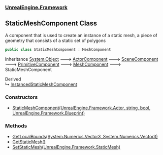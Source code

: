 ### [UnrealEngine.Framework](./UnrealEngine-Framework.md 'UnrealEngine.Framework')
## StaticMeshComponent Class
A component that is used to create an instance of a static mesh, a piece of geometry that consists of a static set of polygons  
```csharp
public class StaticMeshComponent : MeshComponent
```
Inheritance [System.Object](https://docs.microsoft.com/en-us/dotnet/api/System.Object 'System.Object') &#129106; [ActorComponent](./UnrealEngine-Framework-ActorComponent.md 'UnrealEngine.Framework.ActorComponent') &#129106; [SceneComponent](./UnrealEngine-Framework-SceneComponent.md 'UnrealEngine.Framework.SceneComponent') &#129106; [PrimitiveComponent](./UnrealEngine-Framework-PrimitiveComponent.md 'UnrealEngine.Framework.PrimitiveComponent') &#129106; [MeshComponent](./UnrealEngine-Framework-MeshComponent.md 'UnrealEngine.Framework.MeshComponent') &#129106; StaticMeshComponent  

Derived  
&#8627; [InstancedStaticMeshComponent](./UnrealEngine-Framework-InstancedStaticMeshComponent.md 'UnrealEngine.Framework.InstancedStaticMeshComponent')  
### Constructors
- [StaticMeshComponent(UnrealEngine.Framework.Actor, string, bool, UnrealEngine.Framework.Blueprint)](./UnrealEngine-Framework-StaticMeshComponent-StaticMeshComponent(UnrealEngine-Framework-Actor_string_bool_UnrealEngine-Framework-Blueprint).md 'UnrealEngine.Framework.StaticMeshComponent.StaticMeshComponent(UnrealEngine.Framework.Actor, string, bool, UnrealEngine.Framework.Blueprint)')
### Methods
- [GetLocalBounds(System.Numerics.Vector3, System.Numerics.Vector3)](./UnrealEngine-Framework-StaticMeshComponent-GetLocalBounds(System-Numerics-Vector3_System-Numerics-Vector3).md 'UnrealEngine.Framework.StaticMeshComponent.GetLocalBounds(System.Numerics.Vector3, System.Numerics.Vector3)')
- [GetStaticMesh()](./UnrealEngine-Framework-StaticMeshComponent-GetStaticMesh().md 'UnrealEngine.Framework.StaticMeshComponent.GetStaticMesh()')
- [SetStaticMesh(UnrealEngine.Framework.StaticMesh)](./UnrealEngine-Framework-StaticMeshComponent-SetStaticMesh(UnrealEngine-Framework-StaticMesh).md 'UnrealEngine.Framework.StaticMeshComponent.SetStaticMesh(UnrealEngine.Framework.StaticMesh)')
